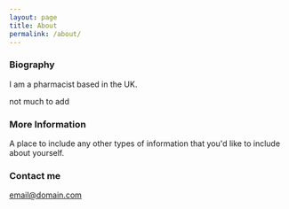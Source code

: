 ```yaml
---
layout: page
title: About
permalink: /about/
---
```


### Biography 

I am a pharmacist based in the UK. 

not much to add

### More Information

A place to include any other types of information that you'd like to include about yourself.

### Contact me

[email@domain.com](mailto:email@domain.com)
